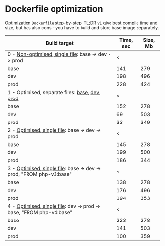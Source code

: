 #  Dockerfile optimization

Optimization `Dockerfile` step-by-step. TL;DR `v1` give best compile time and size, but has also cons - you have to build and store base image separately.

|Build target|Time, sec|Size, Mb|
|---|---|---|
|0 - [Non-optimised, single file](v0.Dockerfile): base -> dev -> prod| < |
|base	|141	|279|
|dev	|198	|496|
|prod	|228	|424|
|1 - Optimised, separate files: [base](v1.base.Dockerfile), [dev](v1.dev.Dockerfile), [prod](v1.prod.Dockerfile)| < |
|base	|152	|278|
|dev	|69	|503|
|prod	|33	|349|
|2 - [Optimised, single file](v2.Dockerfile): base -> dev -> prod| < |
|base	|145	|278|
|dev	|199	|500|
|prod	|186	|344|
|3 - [Optimised, single file](v3.Dockerfile): base -> dev -> prod, "FROM php-v3:base"| < |
|base	|138	|278|
|dev	|176	|496|
|prod	|194	|353|
|4 - [Optimised, single file](v3.Dockerfile): dev -> prod -> base, "FROM php-v4:base"| < |
|base	|223	|278|
|dev	|141	|503|
|prod	|100	|359|
